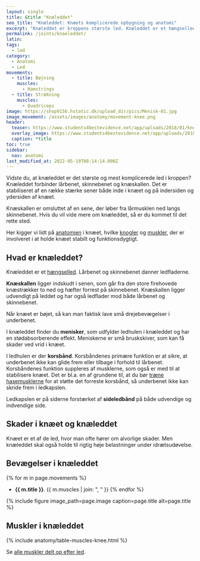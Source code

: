 ```yaml
---
layout: single
title: &title "Knæleddet"
seo_title: "Knæleddet: Knæets komplicerede opbygning og anatomi"
excerpt: "Knæleddet er kroppens største led. Knæleddet er et hængselled, der danner forbindelse mellem lårbenet, skinnebenet og knæskallen. Knæleddet stabiliseres af en række stærke sener og ligamenter både indvendigt i knæet og på indersiden og ydersiden af knæet. Knæskallen er indkapslet i patella-senen, der går fra lårmusklen og ned på skinnebenet."
permalink: /joints/knaeleddet/
latin:
tags:
  - led
category:
  - Anatomi
  - Led
movements:
  - title: Bøjning
    muscles:
      - Hamstrings
  - title: Strækning
    muscles:
      - Quadriceps
image: https://shop9156.hstatic.dk/upload_dir/pics/Menisk-01.jpg
image_movement: /assets/images/anatomy/movement-knee.png
header:
  teaser: https://www.students4bestevidence.net/app/uploads/2018/01/knee-2253047_1920.jpg
  overlay_image: https://www.students4bestevidence.net/app/uploads/2018/01/knee-2253047_1920.jpg
  caption: *title
toc: true
sidebar:
  nav: anatomi
last_modified_at: 2022-05-19T08:14:14.000Z
---
```


Vidste du, at knæleddet er det største og mest komplicerede led i kroppen? Knæleddet forbinder lårbenet, skinnebenet og knæskallen. Det er stabiliseret af en række stærke sener både inde i knæet og på indersiden og ydersiden af knæet.

Knæskallen er omsluttet af en sene, der løber fra lårmusklen ned langs skinnebenet. Hvis du vil vide mere om knæleddet, så er du kommet til det rette sted.

Her kigger vi lidt på [anatomien](/anatomi/) i knæet, hvilke [knogler](/knogler/) og [muskler](/muskler/), der er involveret i at holde knæet stabilt og funktionsdygtigt.

## Hvad er knæleddet?

Knæleddet er et [hængselled](/led/). Lårbenet og skinnebenet danner ledfladerne.

**Knæskallen** ligger indskudt i senen, som går fra den store firehovede knæstrækker to ned og hæfter forrest på skinnebenet. Knæskallen ligger udvendigt på leddet og har også ledflader mod både lårbenet og skinnebenet.

Når knæet er bøjet, så kan man faktisk lave små drejebevægelser i underbenet.

I knæleddet finder du **menisker**, som udfylder ledhulen i knæleddet og har en stødabsorberende effekt. Meniskerne er små bruskskiver, som kan få skader ved vrid i knæet.

I ledhulen er der **korsbånd**. Korsbåndenes primære funktion er at sikre, at underbenet ikke kan glide frem eller tilbage i forhold til lårbenet. Korsbåndenes funktion suppleres af musklerne, som også er med til at stabilisere knæet. Det er bl.a. en af grundene til, at du bør [træne hasemusklerne](/artikel/traener-du-dine-haser/) for at støtte det forreste korsbånd, så underbenet ikke kan skride frem i ledkapslen.

Ledkapslen er på siderne forstærket af **sideledbånd** på både udvendige og indvendige side.

## Skader i knæet og knæleddet

Knæet er et af de led, hvor man ofte hører om alvorlige skader. Men knæleddet skal også holde til rigtig høje belastninger under idrætsudøvelse.

## Bevægelser i knæleddet

{% for m in page.movements %}
- **{{ m.title }}**.
  {{ m.muscles | join: ", " }}
{% endfor %}

{% include figure image_path=page.image caption=page.title alt=page.title %}

## Muskler i knæleddet

{% include anatomy/table-muscles-knee.html %}

Se [alle muskler delt op efter led](/led/).
